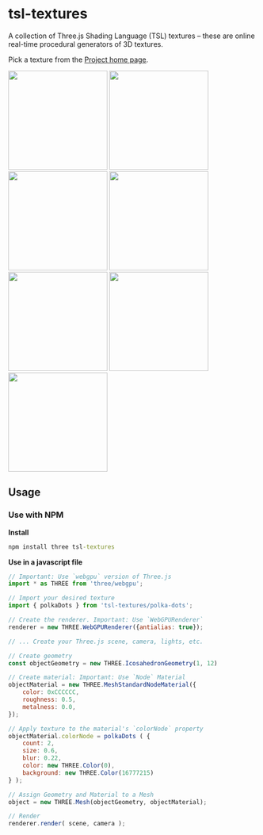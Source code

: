 # tsl-textures
A collection of Three.js Shading Language (TSL) textures &ndash;
these are online real-time procedural generators of 3D textures.

Pick a texture from the [Project home page](https://boytchev.github.io/tsl-textures/).


[<img src="https://boytchev.github.io/tsl-textures/examples/planet/screenshot.jpg" width="200">](https://boytchev.github.io/tsl-textures/examples/planet/index.html)
[<img src="https://boytchev.github.io/tsl-textures/examples/normal-map/screenshot.jpg" width="200">](https://boytchev.github.io/tsl-textures/examples/normal-map/index.html)
[<img src="https://boytchev.github.io/tsl-textures/examples/wooden-toys/screenshot.jpg" width="200">](https://boytchev.github.io/tsl-textures/examples/wooden-toys/index.html)
[<img src="https://boytchev.github.io/tsl-textures/examples/protozoa/screenshot.jpg" width="200">](https://boytchev.github.io/tsl-textures/examples/protozoa/index.html)
[<img src="https://boytchev.github.io/tsl-textures/examples/neck-massage/screenshot.jpg" width="200">](https://boytchev.github.io/tsl-textures/examples/neck-massage/index.html)
[<img src="https://boytchev.github.io/tsl-textures/examples/watermelon-supersphere/screenshot.jpg" width="200">](https://boytchev.github.io/tsl-textures/example-watermelon-supersphere/index.html)
[<img src="https://boytchev.github.io/tsl-textures/examples/texture-in-motion/screenshot.jpg" width="200">](https://boytchev.github.io/tsl-textures/examples/texture-in-motion/index.html)

<!--
#### Example "Planet"

Uses [planet.js](https://boytchev.github.io/tsl-textures/docs/planet.html)
for both the planet and its moon; and [stars.js](https://boytchev.github.io/tsl-textures/docs/stars.html)
for the stars. Click on the image for a live demo.

[<img src="https://boytchev.github.io/tsl-textures/examples/example-planet.jpg">](https://boytchev.github.io/tsl-textures/examples/example-planet.html)


#### Example "Normal map"

Uses tsl-utils.js to generate two normal maps and the transition between them.
The normal are created directly without using any of the TSL texture generators.
Click on the image for a live demo.

[<img src="https://boytchev.github.io/tsl-textures/examples/example-normal-map.jpg">](https://boytchev.github.io/tsl-textures/examples/example-normal-map.html)


#### Example "Wooden toys"

Uses [wood.js](https://boytchev.github.io/tsl-textures/docs/wood.html) texture
to convert flat-color 3D models (an ambulance, a race car and a luxury SUV from
Car Kit (1.4) by Kenney [www.kenney.nl](https://www.kenney.nl/)) into wooden toys.
All the wood textures are procedurally generated in real-time. Click on the image
for a live demo. (Note: non-WebGPU browsers might need 30+ seconds to start up.)

[<img src="https://boytchev.github.io/tsl-textures/examples/example-wooden-toys.jpg">](https://boytchev.github.io/tsl-textures/examples/example-wooden-toys.html)


#### Example "Protozoa"

Uses [protozoa.js](https://boytchev.github.io/tsl-textures/docs/protozoa.html)
texture to create a dynamic blob with microorganisms floating innside. A space
station is constructed arounnd the blob. The surface of the station is made of
a Dyson sphere texture from [dyson-texture.js](https://boytchev.github.io/tsl-textures/docs/dyson-sphere.html).
Click on the image for a live demo.

[<img src="https://boytchev.github.io/tsl-textures/examples/example-protozoa.jpg">](https://boytchev.github.io/tsl-textures/examples/example-protozoa.html)


#### Example "Neck massage"

Uses [rotator.js](https://boytchev.github.io/tsl-textures/docs/rotator.html)
texture that applies soft matrices on model vertices. This allows to make
gradual rotation that looks like stretching skin and flexing muscles. The
animation does not use skinning or morphing, the model is not preprocessed
in any way, and no additional vertex data is added. Click on the image
for a live demo. 

[<img src="https://boytchev.github.io/tsl-textures/examples/example-neck-massage.jpg">](https://boytchev.github.io/tsl-textures/examples/example-neck-massage.html)


#### Example "Watermelon supersphere"

Uses [supersphere.js](https://boytchev.github.io/tsl-textures/docs/supersphere.html)
texture to generate the shape of a [supersphere](https://mathworld.wolfram.com/Supersphere.html)
and [watermelon.js](https://boytchev.github.io/tsl-textures/docs/watermelon.html)
texture to color the surface in a watermelon pattern. Both the shape and the pattern
are continuously changing. Click on the image for a live demo.

[<img src="https://boytchev.github.io/tsl-textures/examples/example-watermelon-supersphere.jpg">](https://boytchev.github.io/tsl-textures/examples/example-watermelon-supersphere.html)


#### Example "Texture in motion"

Uses [dyson-sphere.js](https://boytchev.github.io/tsl-textures/docs/dyson-sphere.html),
[camouflage.js](https://boytchev.github.io/tsl-textures/docs/camouflage.html),
[dalmatian-spots.js](https://boytchev.github.io/tsl-textures/docs/dalmatian-spots.html) and
[planet.js](https://boytchev.github.io/tsl-textures/docs/planet.html) textures
and applies them on the elements of an animated GLTF model. Textures are blended
via a TSL function. Click on the image for a live demo. (Note: non-WebGPU browsers
might need 30+ seconds to start up.)

[<img src="https://boytchev.github.io/tsl-textures/examples/example-texture-in-motion.jpg">](https://boytchev.github.io/tsl-textures/examples/example-texture-in-motion.html)
-->

## Usage

### Use with NPM

**Install**
```bat
npm install three tsl-textures
```

**Use in a javascript file**
```js
// Important: Use `webgpu` version of Three.js
import * as THREE from 'three/webgpu';

// Import your desired texture
import { polkaDots } from 'tsl-textures/polka-dots';

// Create the renderer. Important: Use `WebGPURenderer`
renderer = new THREE.WebGPURenderer({antialias: true});

// ... Create your Three.js scene, camera, lights, etc.

// Create geometry
const objectGeometry = new THREE.IcosahedronGeometry(1, 12)

// Create material: Important: Use `Node` Material
objectMaterial = new THREE.MeshStandardNodeMaterial({
    color: 0xCCCCCC,
    roughness: 0.5,
    metalness: 0.0,
});

// Apply texture to the material's `colorNode` property
objectMaterial.colorNode = polkaDots ( {
    count: 2,
    size: 0.6,
    blur: 0.22,
    color: new THREE.Color(0),
    background: new THREE.Color(16777215)
} );

// Assign Geometry and Material to a Mesh
object = new THREE.Mesh(objectGeometry, objectMaterial);

// Render
renderer.render( scene, camera );
```

